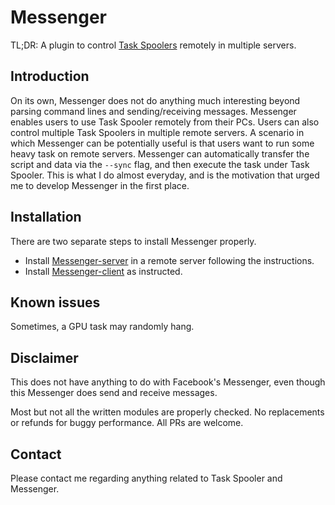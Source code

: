 # Messenger
TL;DR: A plugin to control [Task Spoolers](https://github.com/justanhduc/task-spooler) remotely in multiple servers.

## Introduction
On its own, Messenger does not do anything much interesting beyond 
parsing command lines and sending/receiving messages.
Messenger enables users to use Task Spooler remotely from their PCs.
Users can also control multiple Task Spoolers in multiple remote servers.
A scenario in which Messenger can be potentially useful is that 
users want to run some heavy task on remote servers. 
Messenger can automatically transfer the script and data via the `--sync` flag,
and then execute the task under Task Spooler.
This is what I do almost everyday, and is the motivation that urged me to 
develop Messenger in the first place.

## Installation
There are two separate steps to install Messenger properly.

- Install [Messenger-server](messenger-server/) in a remote server following the instructions.
- Install [Messenger-client](messenger-client/) as instructed.

## Known issues

Sometimes, a GPU task may randomly hang.

## Disclaimer

This does not have anything to do with Facebook's Messenger,
even though this Messenger does send and receive messages.

Most but not all the written modules are properly checked. 
No replacements or refunds for buggy performance. 
All PRs are welcome.

## Contact

Please contact me regarding anything related to Task Spooler and Messenger.

